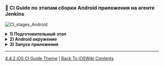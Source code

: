 ### 🤖 CI Guide по этапам сборки Android приложения на агенте Jenkins

![CI_stages_Android](https://github.com/eldaroid/pictures/blob/master/iOSWiki/Frameworks/CI_stages_Android.jpeg?raw=true)

<details>
<summary><strong>1) Подготовительный этап</strong></summary>
<p>

> Настройка окружение для сборок Android приложения как локально так и для jenkins

<details>
<summary><strong>1.1) Необходимое окружение/версии</strong></summary>
<p>

<details>
<summary><strong>1.1.1) Node/v23.6.1</strong></summary>
<p>

Скачать node с сайта: https://nodejs.org/en/download

```bash
➜  ~ echo 'strict-ssl=false' >> ~/.npmrc
➜  ~ echo 'registry=https://nexus.ru/repository/npm-all/' >> ~/.npmrc
```

Добавить персональные токены в `~/.npmrc`:
```bash
//nexus.ru/nexus/content/repositories/npm-corp/:_auth=<ПримерТокена:1234DE5OSE/>
//nexus.ru/repository/npm-all/:_auth=<ПримерТокена:1234DE5OSE/>
//nexus.ru/repository/npm-all/:_auth=<ПримерТокена:DaYmZ1
```

Проверить корректную настройку `.npmrc` можно с помощью команды: `npm info`

Если все в порядке - выведется список доступных версий пакета.

</p>
</details>

<details>
<summary><strong>1.1.2) Ruby/v2.7.5</strong></summary>
<p>

Ссылка на Ruby окружение или как установить по шагам тут:

```bash
brew install rbenv
echo 'eval "$(rbenv init - zsh)"' >> ~/.zshrc
```

```bash
➜  ~ git clone https://github.com/rbenv/rbenv.git ~/.rbenv
➜  ~ echo 'export PATH="$HOME/.rbenv/bin:$PATH"' >> ~/.zshrc
➜  ~ ~/.rbenv/bin/rbenv init
➜  ~ exec $SHELL -l
➜  ~ git clone https://github.com/rbenv/ruby-build.git "$(rbenv root)"/plugins/ruby-build
➜  ~ rbenv install 2.7.5
➜  ~ rbenv global 2.7.5
```

</p>
</details>

<details>
<summary><strong>1.1.3) java JDK/v17.0.14</strong></summary>
<p>

Ссылка как установить или по шагам для MacOS [M1](https://github.com/eldaroid/iOSWiki/blob/master/2 ComputerScience/2.0 Linux/2.0.2 Processor(CPU).md#архитектура-x86-vs-arm-cisc-vs-rics):

```bash
➜  ~ git clone https://github.com/jenv/jenv.git ~/.jenv
➜  ~ echo 'export PATH="$HOME/.jenv/bin:$PATH"' >> ~/.zshrc
➜  ~ echo 'eval "$(jenv init -)"' >> ~/.zshrc
➜  ~ exec $SHELL -l
➜  ~ eval "$(jenv init -)"
➜  ~ jenv enable-plugin export
```

Скачать с сайта [Zulu Java JDK 17](https://www.azul.com/downloads/#downloads-table-zulu):
```bash
➜  ~ jenv add /Users/popovEldar/Downloads/zulu17.56.15-ca-jdk17.0.14-macosx_aarch64/zulu-17.jdk/Contents/Home/
zulu64-17.0.14 added
17.0.14 added
17.0 added
17 added
➜  ~ jenv global 17
➜  ~ java --version
openjdk 17.0.14 2025-01-21 LTS
OpenJDK Runtime Environment Zulu17.56+15-CA (build 17.0.14+7-LTS)
OpenJDK 64-Bit Server VM Zulu17.56+15-CA (build 17.0.14+7-LTS, mixed mode, sharing)
➜  ~ jenv doctor // проверить все ли корректно установилось
```

</p>
</details>

</p>
</details>

<details>
<summary><strong>1.2) Гит</strong></summary>
<p>

Настройки гита (`vim ~/.gitconfig`):
```ini
[user]
    name = Иванов Иван
    email = ИвановИван@ya.ru
 
[core]
    excludesfile = ~/.gitignore_global
    ignorecase = false
 
[http]
    postBuffer = 1048576000
    maxRequestBuffer = 100M  
    sslVerify = false
 
 [ssh]
    postBuffer = 2048M
    maxRequestBuffer = 1024M
```

Или мой личный [конфиг](https://github.com/eldaroid/iOSWiki/blob/master/1%20Common/1.1%20Configs/1.1.3%20gitconfig.md)

Далее клонируем проект `git clone YourProjectUrl`

</p>
</details>

<details>
<summary><strong>1.3) Зависимости: eslint, gradle, сертификаты, креденшалы</strong></summary>
<p>

<details>
<summary><strong>1.3.1) Gradle</strong></summary>
<p>

```bash
➜  ~ echo 'export GRADLE_USER_HOME=$HOME/.gradle' >> ~/.zshrc
➜  ~ mkdir -p $HOME/.gradle/
➜  ~ touch $HOME/.gradle/gradle.properties
➜  ~ echo "nexusLogin=ваш_дельта_логин" >> $HOME/.gradle/gradle.properties
➜  ~ echo "nexusPassword=ваш_дельта_пароль" >> $HOME/.gradle/gradle.properties
➜  ~ echo "systemProp.gradle.wrapperUser=ваш_дельта_логин" >> $HOME/.gradle/gradle.properties
➜  ~ echo "systemProp.gradle.wrapperPassword=ваш_дельта_пароль" >> $HOME/.gradle/gradle.properties
```

</p>
</details>

<details>
<summary><strong>1.3.2) Сертификаты</strong></summary>
<p>

Для корректной работы c запросами к сервисам компании, подписанных кастомными сертификатами, требуется в java передавать корректный trustStore, в котором содержатся все сертификаты. Необходимо скачать как просто cacerts, так и cacerts.jks:

Указываем cacerts в ~/.gradle/gradle.properties:
```bash
➜  ~ echo "systemProp.javax.net.ssl.trustStore$HOME/cacerts/cacerts.jks" >> $HOME/.gradle/gradle.properties
➜  ~ echo "systemProp.javax.net.ssl.trustStorePassword=changeit" >> $HOME/.gradle/gradle.properties 
cacerts.jks скачивается здесь. Указываем его в ~/.zshrc:
➜  ~ echo 'export JAVA_OPTS="-Djavax.net.ssl.trustStore=$HOME/cacerts.jks' >> ~/.zshrc
```

</p>
</details>

<details>
<summary><strong>1.3.3) ESLint</strong></summary>
<p>

`export ESLINT_USE_FLAT_CONFIG=false в ~/.zshrc`

</p>
</details>

</p>
</details>

</p>
</details>

<details>
<summary><strong>2) Android окружение</strong></summary>
<p>

> Настройка Android окружения: Studio, эмулятор

<details>
<summary><strong>2.1) Окружение</strong></summary>
<p>

Скачать `commandlinetools-mac-11076708_latest.zip` с https://dl.google.com/android/repository/commandlinetools-mac-11076708_latest.zip
`➜  ~ mkdir -p /Users/popovEldar/Library/Android/sdk/cmdline-tools/latest`

Разархивируй commandlinetools и перенеси в папку `/Users/popovEldar/Library/Android/sdk/cmdline-tools/` или `unzip commandlinetools-*.zip -d /Users/popovEldar/Library/Android/sdk/cmdline-tools/latest`

```bash
➜  ~ echo 'export ANDROID_HOME=$HOME/Library/Android/sdk' >> ~/.zshrc
➜  ~ echo 'export PATH=$ANDROID_HOME/cmdline-tools/latest/bin:$ANDROID_HOME/emulator:$ANDROID_HOME/platform-tools:$PATH' >> ~/.zshrc
➜  ~ exec $SHELL -l
```

Скачать `android_sdk/platform-tools_r35.0.2-darwin.zip` по ссылке ["SDK Platform Tools"](https://developer.android.com/tools/releases/platform-tools) и разархивировать в `$ANDROID_HOME`.

Скачать `android_sdk/build-tools_r33-macosx.zip` по ссылке ["SDK Build Tools"](https://developer.android.com/tools/releases/build-tools) и разархивировать в `$ANDROID_HOME`.

Итогово должно выглядеть так:
```bash
➜  sdk $ANDROID_HOME
➜  sdk tree -L 1
.
├── build-tools     # Содержит разные версии Build Tools (компиляция, APK (Android Package Kit) - аналог IPA из iOS)
├── cmdline-tools   # Командные инструменты (sdkmanager, avdmanager)
├── licenses        # Принятые лицензии Google
├── platform-tools  # ADB, fastboot и другие низкоуровневые утилиты
└── repository2-3.xml # Кэш метаданных репозиториев SDK
5 directories, 1 file
```

Принять лицензионное соглашение для компонентов Android SDK, обязательный шаг перед использованием инструментов разработки (н/р: sdkmanager, avdmanager или сборки проекта через Gradle):

`$ANDROID_HOME/cmdline-tools/latest/bin/sdkmanager --licenses`

</p>
</details>

<details>
<summary><strong>2.2) Эмулятор</strong></summary>
<p>

Команда устанавливает компоненты, необходимые для создания и запуска Android-эмулятора с определённой конфигурацией:

`$ANDROID_HOME/cmdline-tools/latest/bin/sdkmanager "emulator" "system-images;android-33;google_apis;arm64-v8a"`

Команда создаёт новый Android Virtual Device (AVD) - виртуальное устройство для эмулятора Android:

`$ANDROID_HOME/cmdline-tools/latest/bin/avdmanager create avd -n PopovPixel -k "system-images;android-33;google_apis;arm64-v8a" -d pixel`

Запускаем созданный Android-эмулятор с именем PopovPixel в [интерактивном режиме](/1%20Common/1.3%20Terminal/1.3.3%20CLI/1.3.3.1%20Shells.md):

`$ANDROID_HOME/emulator/emulator -avd PopovPixel`

Отобразить список подключённых Android-устройств (как физических, так и виртуальных), с которыми можно взаимодействовать через ADB (Android Debug Bridge:

`$ANDROID_HOME/platform-tools/adb devices`

</p>
</details>

</p>
</details>

<details>
<summary><strong>3) Запуск приложения</strong></summary>
<p>

<details>
<summary><strong>3.1) Запуск RN iOS</strong></summary>
<p>

```diff
+ npm ci --legacy-peer-deps --verbose
+ cd ios & pod install
+ npm run ios
```

</p>
</details>

<details>
<summary><strong>3.2) Запуск RN Android</strong></summary>
<p>

```diff
+ npm ci --legacy-peer-deps --verbose
+ cd android
+ npm run ios
```

</p>
</details>

---

<details>
<summary><strong>🤧 Частые проблемы</strong></summary>
<p>

<details>
<summary><strong>Server -PreactNativeDevServerPort=8081 returned HTTP response code: 401 for URL:
</strong></summary>
<p>

Ошибка означает, что неправильно заданы настройки в ~/.gradle/gradle.properties. Проделать заново 1.2.2 и 1.2.3

![ГрадлПропертисТребуютАвторизации.png](https://github.com/eldaroid/pictures/blob/master/iOSWiki/Frameworks/ГрадлПропертисТребуютАвторизации.png?raw=true)

<img src="https://github.com/eldaroid/pictures/blob/master/iOSWiki/Frameworks/ГрадлПропертисТребуютАвторизации.png?raw=true" alt="ГрадлПропертисТребуютАвторизации.png" width="600" height="320">

Server -PreactNativeDevServerPort=8081 returned HTTP response code: 401 for URL: https://YourProjectURL.ru/repository/raw-lib-ext/distributions/gradle-7.5.1-bin.zip

</p>
</details>

<details>
<summary><strong>Бесконечная загрузка</strong></summary>
<p>

Если подключена дикий интернет/SberGuest или слетел ВПН, то запуск команды npm может привести к зацикливанию и бесконечной загрузке

<img src="https://github.com/eldaroid/pictures/blob/master/iOSWiki/Frameworks/БесконечнаяЗагрузка.png?raw=true" alt="БесконечнаяЗагрузка.png" width="600" height="60">

Решение: подключиться к Sber Wi-fi или подключить ВПН

</p>
</details>

<details>
<summary><strong>No bundle url present</strong></summary>
<p>

Если мы закроем metro в соседней вкладке терминала, то будет такая ошибка:

<img src="https://github.com/eldaroid/pictures/blob/master/iOSWiki/Frameworks/metro.png?raw=true" alt="metro.png" width="280" height="600">

**Решение**, запустить метро заново командой `npm start` в core-react-native-app

</p>
</details>

<details>
<summary><strong>Проблемы при npm ci/npm i</strong></summary>
<p>

<details>
<summary><strong>ECONNRESET</strong></summary>
<p>

Почему-то пару раз встречал такую ошибку на моменте запуска npm ci/i: `ECONNRESET`.

**Решение:** Очистить кэш npm: `npm cache clean --force` и отключиться от Wi-fi и заново запустить команду

</p>
</details>

</p>
</details>

</p>
</details>

</p>
</details>


---

[4.4.2 iOS CI Guide Theme](/4%20Linkage/4.4%20CI:CD/4.4.2%20%20iOS_CI.md) | [Back To iOSWiki Contents](https://github.com/eldaroid/iOSWiki)